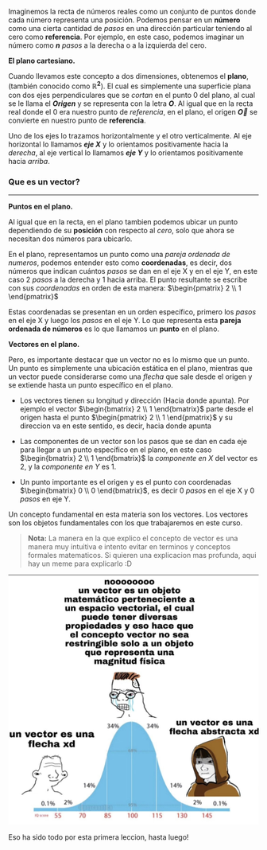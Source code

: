 <!-- Animación recta real, puntos en ella y punto q se mueve con flecha apuntando -->

Imaginemos la recta de números reales como un conjunto de puntos donde cada número representa una posición. Podemos pensar en un **número** como una cierta cantidad de _pasos_ en una dirección particular teniendo al cero como **referencia**. Por ejemplo, en este caso, podemos imaginar un número como **$n$** _pasos_ a la derecha o a la izquierda del cero.

**El plano cartesiano.**

<!-- Generamos el plano, escribimos _$\mathbb{R}^{2}$_, ponemos ejes y resaltamos el Origen -->

Cuando llevamos este concepto a dos dimensiones, obtenemos el **plano**, (también conocido como **$\mathbb{R}^{2}$**). El cual es simplemente una superficie plana con dos ejes perpendiculares que se _cortan_ en el punto 0 del plano, al cual se le llama el **_Origen_** y se representa con la letra **$O$**. Al igual que en la recta real donde el 0 era nuestro punto de _referencia_, en el plano, el origen **$\vec{O}$** se convierte en nuestro punto de **referencia**.
 
<!-- Les ponemos nombres a los ejes -->

Uno de los ejes lo trazamos horizontalmente y el otro verticalmente. Al eje horizontal lo llamamos _**eje X**_ y lo orientamos positivamente hacia la _derecha_, al eje vertical lo llamamos _**eje Y**_ y lo orientamos positivamente hacia _arriba_.

### Que es un vector?
---

**Puntos en el plano.**

<!-- Representamos un punto y lo movemos -->

Al igual que en la recta, en el plano tambien podemos ubicar un punto dependiendo de su **posición** con respecto al _cero_, solo que ahora se necesitan dos números para ubicarlo.

<!-- Hacemos pasos en componentes X y Y. -->

En el plano, representamos un punto como una _pareja ordenada de numeros_, podemos entender esto como **coordenadas**, es decir, dos números que indican cuántos _pasos_ se dan en el eje X y en el eje Y, en este caso 2 _pasos_ a la derecha y 1 hacia arriba. El punto resultante se escribe con sus _coordenadas_ en orden de esta manera: $\begin{pmatrix} 2 \\ 1 \end{pmatrix}$

<!-- Dibujamos el punto y hacemos la pareja ordenada (1,2) -->

Estas coordenadas se presentan en un orden específico, primero los _pasos_ en el eje X y luego los _pasos_ en el eje Y. Lo que representa esta **pareja ordenada de números** es lo que llamamos un **punto** en el plano.

<!-- Descripcion formal de un punto -->


**Vectores en el plano.**

<!-- Resaltar la palabra "punto" -->

Pero, es importante destacar que un vector no es lo mismo que un punto. Un punto es simplemente una ubicación estática en el plano, mientras que un vector puede considerarse como una _flecha_ que sale desde el origen y se extiende hasta un punto específico en el plano.

- Los vectores tienen su longitud y dirección (Hacia donde apunta). Por ejemplo el vector $\begin{bmatrix} 2 \\ 1 \end{bmatrix}$ parte desde el origen hasta el punto $\begin{pmatrix} 2 \\ 1 \end{pmatrix}$ y su direccion va en este sentido, es decir, hacia donde apunta

- Las componentes de un vector son los pasos que se dan en cada eje para llegar a un punto específico en el plano, en este caso $\begin{bmatrix} 2 \\ 1 \end{bmatrix}$ la _componente en X_ del vector es 2, y la _componente en Y_ es 1.

- Un punto importante es el origen y es el punto con coordenadas $\begin{bmatrix} 0 \\ 0 \end{bmatrix}$, es decir 0 _pasos_ en el eje X y 0 _pasos_ en eje Y.

<!-- Dibujar un vector -->

Un concepto fundamental en esta materia son los vectores. Los vectores son los objetos fundamentales con los que trabajaremos en este curso.

> **Nota:** La manera en la que explico el concepto de vector es una manera muy intuitiva e intento evitar en terminos y conceptos formales matematicos. Si quieren una explicacion mas profunda, aqui hay un meme para explicarlo :D

![Just a meme](../src/assets/meme-vector.jpg)

Eso ha sido todo por esta primera leccion, hasta luego!

<!-- Animacion Despedida -->
